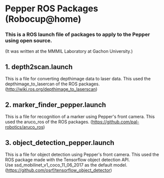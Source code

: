 # Pepper ROS Packages (Robocup@home)

### This is a ROS launch file of packages to apply to the Pepper using open source. 
(It was written at the MMMIL Laboratory at Gachon University.)




## 1. depth2scan.launch
This is a file for converting depthimage data to laser data. This used the depthimage_to_lasercan of the ROS packages.
(http://wiki.ros.org/depthimage_to_laserscan)


## 2. marker_finder_pepper.launch
This is a file for recognition of a marker using Pepper's front camera.  This used the aruco_ros of the ROS packages.
(https://github.com/pal-robotics/aruco_ros)


## 3. object_detection_pepper.launch
This is a file for object detection using Pepper's front camera. This used the ROS package made with the Tensorflow object detection API.\
Use ssd_mobilinet_v1_coco_11_06_2017 as the default model.
(https://github.com/osrf/tensorflow_object_detector)
